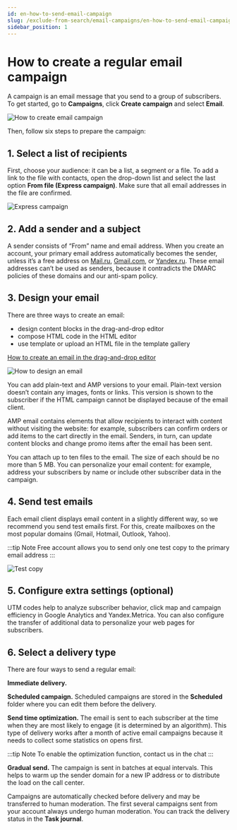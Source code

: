 ```yaml
---
id: en-how-to-send-email-campaign
slug: /exclude-from-search/email-campaigns/en-how-to-send-email-campaign
sidebar_position: 1
---
```


# How to create a regular email campaign

A campaign is an email message that you send to a group of subscribers. To get started, go to **Campaigns**, click **Create campaign** and select **Email**.

![How to create email campaign](/img/email-campaigns/create-your-campaign/how-to-send-email-campaign/how-to-create-email-campaign-en.gif) <br/>

Then, follow six steps to prepare the campaign:

## 1. Select a list of recipients

First, choose your audience: it can be a list, a segment or a file. To add a link to the file with contacts, open the drop-down list and select the last option **From file (Express campaign)**. Make sure that all email addresses in the file are confirmed.

![Express campaign](/img/email-campaigns/create-your-campaign/how-to-send-email-campaign//express-campaign-en.gif) <br/>

## 2. Add a sender and a subject

A sender consists of “From” name and email address. When you create an account, your primary email address automatically becomes the sender, unless it’s a free address on [Mail.ru](https://mail.ru), [Gmail.com](https://gmail.com), or [Yandex.ru](https://yandex.ru). These email addresses can’t be used as senders, because it contradicts the DMARC policies of these domains and our anti-spam policy.

## 3. Design your email

There are three ways to create an email:

- design content blocks in the drag-and-drop editor
- compose HTML code in the HTML editor
- use template or upload an HTML file in the template gallery

[How to create an email in the drag-and-drop editor](./drag-and-drop-editor.md)

![How to design an email](/img/email-campaigns/create-your-campaign/how-to-send-email-campaign/how-to-design-an-email-en.png) <br/>

You can add plain-text and AMP versions to your email. Plain-text version doesn’t contain any images, fonts or links. This version is shown to the subscriber if the HTML campaign cannot be displayed because of the email client.

AMP email contains elements that allow recipients to interact with content without visiting the website: for example, subscribers can confirm orders or add items to the cart directly in the email. Senders, in turn, can update content blocks and change promo items after the email has been sent.

You can attach up to ten files to the email. The size of each should be no more than 5 MB. You can personalize your email content: for example, address your subscribers by name or include other subscriber data in the campaign.

## 4. Send test emails

Each email client displays email content in a slightly different way, so we recommend you send test emails first. For this, create mailboxes on the most popular domains (Gmail, Hotmail, Outlook, Yahoo).

:::tip Note
Free account allows you to send only one test copy to the primary email address
:::

![Test copy](/img/email-campaigns/create-your-campaign/how-to-send-email-campaign/test-copy-en.png) <br/>

## 5. Configure extra settings (optional)

UTM codes help to analyze subscriber behavior, click map and campaign efficiency in Google Analytics and Yandex.Metriсa. You can also configure the transfer of additional data to personalize your web pages for subscribers.

## 6. Select a delivery type

There are four ways to send a regular email:

**Immediate delivery.**

**Scheduled campaign.** Scheduled campaigns are stored in the **Scheduled** folder where you can edit them before the delivery.

**Send time optimization.** The email is sent to each subscriber at the time when they are most likely to engage (it is determined by an algorithm). This type of delivery works after a month of active email campaigns because it needs to collect some statistics on opens first.

:::tip Note
To enable the optimization function, contact us in the chat
:::

**Gradual send.** The campaign is sent in batches at equal intervals. This helps to warm up the sender domain for a new IP address or to distribute the load on the call center.

Campaigns are automatically checked before delivery and may be transferred to human moderation. The first several campaigns sent from your account always undergo human moderation. You can track the delivery status in the **Task journal**.
